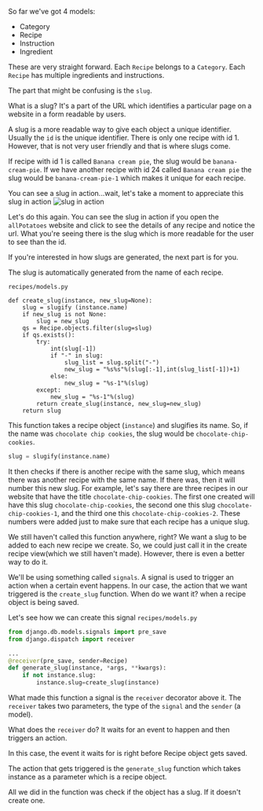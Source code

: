 So far we've got 4 models:

 * Category
 * Recipe
 * Instruction
 * Ingredient

These are very straight forward. Each `Recipe` belongs to a `Category`. Each `Recipe` has multiple ingredients and instructions.

The part that might be confusing is the `slug`.

What is a slug? It's a part of the URL which identifies a particular page on a website in a form readable by users.

A slug is a more readable way to give each object a unique identifier. Usually the `id` is the unique identifier. There is only one recipe with id 1. However, that is not very user friendly and that is where slugs come.

If recipe with id 1 is called `Banana cream pie`, the slug would be `banana-cream-pie`. If we have another recipe with id 24 called `Banana cream pie` the slug would be `banana-cream-pie-1` which makes it unique for each recipe.

You can see a slug in action...wait, let's take a moment to appreciate this slug in action
![slug in action](https://media.giphy.com/media/11zeCgKZ1MaNuE/giphy.gif)

Let's do this again. You can see the slug in action if you open the `allPotatoes` website and click to see the details of any recipe and notice the url. What you're seeing there is the slug which is more readable for the user to see than the id.

If you're interested in how slugs are generated, the next part is for you.

The slug is automatically generated from the name of each recipe.

`recipes/models.py`
```
def create_slug(instance, new_slug=None):
    slug = slugify (instance.name)
    if new_slug is not None:
        slug = new_slug
    qs = Recipe.objects.filter(slug=slug)
    if qs.exists():
        try:
            int(slug[-1])
            if "-" in slug:
                slug_list = slug.split("-")
                new_slug = "%s%s"%(slug[:-1],int(slug_list[-1])+1)
            else:
                new_slug = "%s-1"%(slug)
        except:
            new_slug = "%s-1"%(slug)
        return create_slug(instance, new_slug=new_slug)
    return slug
```

This function takes a recipe object (`instance`) and slugifies its name. So, if the name was `chocolate chip cookies`, the slug would be `chocolate-chip-cookies`.
```python
slug = slugify(instance.name)
```
It then checks if there is another recipe with the same slug, which means there was another recipe with the same name. If there was, then it will number this new slug. For example, let's say there are three recipes in our website that have the title `chocolate-chip-cookies`. The first one created will have this slug `chocolate-chip-cookies`, the second one this slug `chocolate-chip-cookies-1`, and the third one this `chocolate-chip-cookies-2`. These numbers were added just to make sure that each recipe has a unique slug.

We still haven't called this function anywhere, right?
We want a slug to be added to each new recipe we create. So, we could just call it in the create recipe view(which we still haven't made). However, there is even a better way to do it.

We'll be using something called `signals`. A signal is used to trigger an action when a certain event happens.
In our case, the action that we want triggered is the `create_slug` function. 
When do we want it? when a recipe object is being saved.

Let's see how we can create this signal
`recipes/models.py`
```python
from django.db.models.signals import pre_save
from django.dispatch import receiver

...
@receiver(pre_save, sender=Recipe)
def generate_slug(instance, *args, **kwargs):
    if not instance.slug:
        instance.slug=create_slug(instance)
```

What made this function a signal is the `receiver` decorator above it. The `receiver` takes two parameters, the type of the `signal` and the `sender` (a model).

What does the `receiver` do? It waits for an event to happen and then triggers an action.

In this case, the event it waits for is right before Recipe object gets saved.

The action that gets triggered is the `generate_slug` function which takes instance as a parameter which is a recipe object.

All we did in the function was check if the object has a slug. If it doesn't create one.
